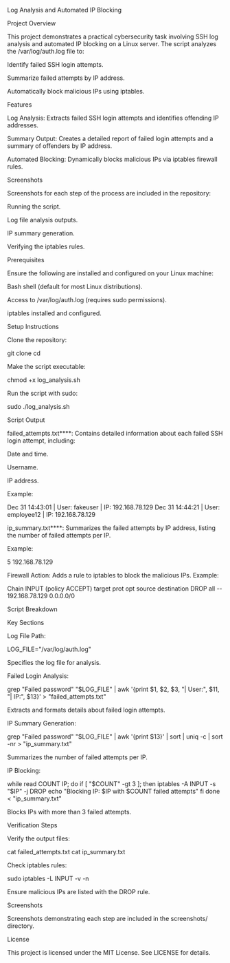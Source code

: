 Log Analysis and Automated IP Blocking

Project Overview

This project demonstrates a practical cybersecurity task involving SSH log analysis and automated IP blocking on a Linux server. The script analyzes the /var/log/auth.log file to:

Identify failed SSH login attempts.

Summarize failed attempts by IP address.

Automatically block malicious IPs using iptables.

Features

Log Analysis: Extracts failed SSH login attempts and identifies offending IP addresses.

Summary Output: Creates a detailed report of failed login attempts and a summary of offenders by IP address.

Automated Blocking: Dynamically blocks malicious IPs via iptables firewall rules.

Screenshots

Screenshots for each step of the process are included in the repository:

Running the script.

Log file analysis outputs.

IP summary generation.

Verifying the iptables rules.

Prerequisites

Ensure the following are installed and configured on your Linux machine:

Bash shell (default for most Linux distributions).

Access to /var/log/auth.log (requires sudo permissions).

iptables installed and configured.

Setup Instructions

Clone the repository:

git clone <repository-url>
cd <repository-folder>

Make the script executable:

chmod +x log_analysis.sh

Run the script with sudo:

sudo ./log_analysis.sh

Script Output

failed_attempts.txt****: Contains detailed information about each failed SSH login attempt, including:

Date and time.

Username.

IP address.

Example:

Dec 31 14:43:01 | User: fakeuser | IP: 192.168.78.129
Dec 31 14:44:21 | User: employee12 | IP: 192.168.78.129

ip_summary.txt****: Summarizes the failed attempts by IP address, listing the number of failed attempts per IP.

Example:

5 192.168.78.129

Firewall Action: Adds a rule to iptables to block the malicious IPs.
Example:

Chain INPUT (policy ACCEPT)
target     prot opt source               destination
DROP       all  --  192.168.78.129       0.0.0.0/0

Script Breakdown

Key Sections

Log File Path:

LOG_FILE="/var/log/auth.log"

Specifies the log file for analysis.

Failed Login Analysis:

grep "Failed password" "$LOG_FILE" | awk '{print $1, $2, $3, "| User:", $11, "| IP:", $13}' > "failed_attempts.txt"

Extracts and formats details about failed login attempts.

IP Summary Generation:

grep "Failed password" "$LOG_FILE" | awk '{print $13}' | sort | uniq -c | sort -nr > "ip_summary.txt"

Summarizes the number of failed attempts per IP.

IP Blocking:

while read COUNT IP; do
    if [ "$COUNT" -gt 3 ]; then
        iptables -A INPUT -s "$IP" -j DROP
        echo "Blocking IP: $IP with $COUNT failed attempts"
    fi
done < "ip_summary.txt"

Blocks IPs with more than 3 failed attempts.

Verification Steps

Verify the output files:

cat failed_attempts.txt
cat ip_summary.txt

Check iptables rules:

sudo iptables -L INPUT -v -n

Ensure malicious IPs are listed with the DROP rule.

Screenshots

Screenshots demonstrating each step are included in the screenshots/ directory.

License

This project is licensed under the MIT License. See LICENSE for details.


